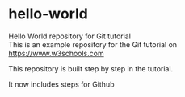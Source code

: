 # hello-world
Hello World repository for Git tutorial  
This is an example repository for the Git tutorial on https://www.w3schools.com

This repository is built step by step in the tutorial.

It now includes steps for Github
